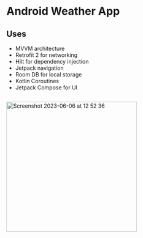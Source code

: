# Android Weather App

## Uses
* MVVM architecture
* Retrofit 2 for networking
* Hilt for dependency injection
* Jetpack navigation
* Room DB for local storage
* Kotlin Coroutines
* Jetpack Compose for UI
  
 
##
<img width="340" alt="Screenshot 2023-06-06 at 12 52 36" src="https://github.com/IhorBatin/weatherApplication/assets/17816033/49ebe174-ed2a-468b-9559-4cbbb128bb61">

